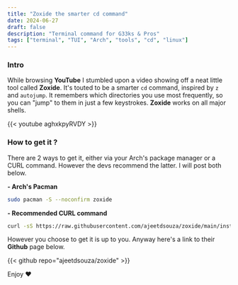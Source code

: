 ```yaml
---
title: "Zoxide the smarter cd command"
date: 2024-06-27
draft: false
description: "Terminal command for G33ks & Pros"
tags: ["terminal", "TUI", "Arch", "tools", "cd", "linux"]
---
```

### Intro

While browsing **YouTube** I stumbled upon a video showing off a neat little tool called **Zoxide**. It's touted to be a smarter `cd` command, inspired by `z` and `autojump`. It remembers which directories you use most frequently, so you can "jump" to them in just a few keystrokes. **Zoxide** works on all major shells.

{{< youtube aghxkpyRVDY >}}

### How to get it ?

There are 2 ways to get it, either via your Arch's package manager or a CURL command. However the devs recommend the latter. I will post both below.

**- Arch's Pacman**
```Bash
sudo pacman -S --noconfirm zoxide
```

**- Recommended CURL command**
```Bash
curl -sS https://raw.githubusercontent.com/ajeetdsouza/zoxide/main/install.sh | bash
```

However you choose to get it is up to you. Anyway here's a link to their **Github** page below.

{{< github repo="ajeetdsouza/zoxide" >}}

Enjoy :heart:


